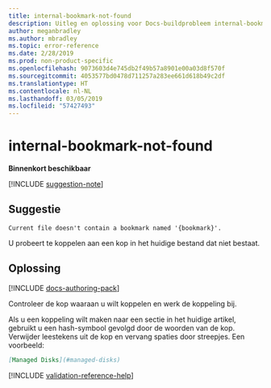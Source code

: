 ```yaml
---
title: internal-bookmark-not-found
description: Uitleg en oplossing voor Docs-buildprobleem internal-bookmark-not-found
author: meganbradley
ms.author: mbradley
ms.topic: error-reference
ms.date: 2/28/2019
ms.prod: non-product-specific
ms.openlocfilehash: 9073603d4e745db2f49b57a8901e00a03d8f570f
ms.sourcegitcommit: 4053577bd0478d711257a283ee661d618b49c2df
ms.translationtype: HT
ms.contentlocale: nl-NL
ms.lasthandoff: 03/05/2019
ms.locfileid: "57427493"
---
```

# <a name="internal-bookmark-not-found"></a>internal-bookmark-not-found

**Binnenkort beschikbaar**

[!INCLUDE [suggestion-note](includes/suggestion-note.md)]

## <a name="suggestion"></a>Suggestie

`Current file doesn't contain a bookmark named '{bookmark}'.`

U probeert te koppelen aan een kop in het huidige bestand dat niet bestaat.

## <a name="resolution"></a>Oplossing

[!INCLUDE [docs-authoring-pack](includes/docs-authoring-pack.md)]

Controleer de kop waaraan u wilt koppelen en werk de koppeling bij.

Als u een koppeling wilt maken naar een sectie in het huidige artikel, gebruikt u een hash-symbool gevolgd door de woorden van de kop. Verwijder leestekens uit de kop en vervang spaties door streepjes. Een voorbeeld:

```markdown
[Managed Disks](#managed-disks)
```

<!--make sure to add this file to your includes folder and verify the path-->
[!INCLUDE [validation-reference-help](includes/validation-reference-help.md)]
